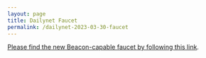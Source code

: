 ```yaml
---
layout: page
title: Dailynet Faucet
permalink: /dailynet-2023-03-30-faucet
---
```


[Please find the new Beacon-capable faucet by following this link](https://faucet.dailynet-2023-03-30.teztnets.xyz).
